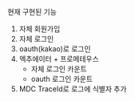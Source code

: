현재 구현된 기능
1. 자체 회원가입
2. 자체 로그인
3. oauth(kakao)로 로그인
4. 엑추에이터 + 프로메테우스
   - 자체 로그인 카운트
   - oauth 로그인 카운트
5. MDC TraceId로 로그에 식별자 추가
